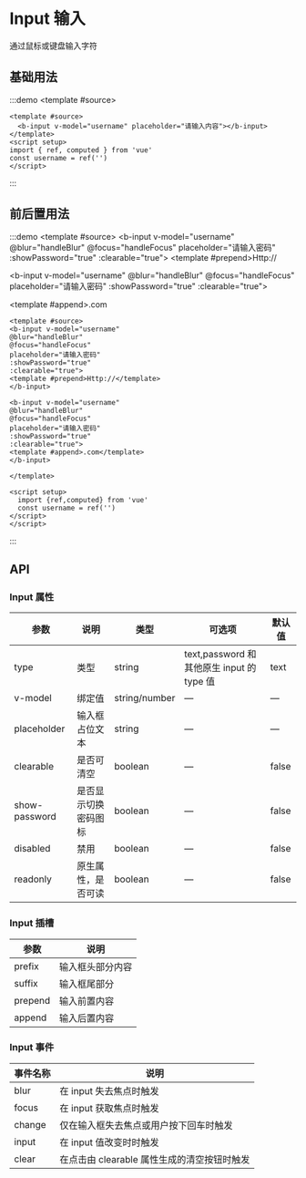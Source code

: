 # Input 输入

通过鼠标或键盘输入字符

## 基础用法

:::demo
<template #source>
<b-input v-model="username" placeholder="请输入内容"></b-input>
</template>

<script setup>
  import {ref,computed} from 'vue'
  const username = ref('')
</script>

```vue
<template #source>
  <b-input v-model="username" placeholder="请输入内容"></b-input>
</template>
<script setup>
import { ref, computed } from 'vue'
const username = ref('')
</script>
```

:::

## 前后置用法

:::demo
<template #source>
<b-input v-model="username"
@blur="handleBlur"
@focus="handleFocus"
placeholder="请输入密码"
:showPassword="true"
:clearable="true">
<template #prepend>Http://</template>
</b-input>

<b-input v-model="username"
@blur="handleBlur"
@focus="handleFocus"
placeholder="请输入密码"
:showPassword="true"
:clearable="true">

<template #append>.com</template>
</b-input>

</template>

<script>
  import {ref,computed} from 'vue'
  const username = ref('')
</script>

```vue
<template #source>
<b-input v-model="username"
@blur="handleBlur"
@focus="handleFocus"
placeholder="请输入密码"
:showPassword="true"
:clearable="true">
<template #prepend>Http://</template>
</b-input>

<b-input v-model="username"
@blur="handleBlur"
@focus="handleFocus"
placeholder="请输入密码"
:showPassword="true"
:clearable="true">
<template #append>.com</template>
</b-input>

</template>

<script setup>
  import {ref,computed} from 'vue'
  const username = ref('')
</script>
</script>
```

:::

## API

### Input 属性

| 参数          | 说明                 | 类型          | 可选项                                    | 默认值 |
| ------------- | -------------------- | ------------- | ----------------------------------------- | ------ |
| type          | 类型                 | string        | text,password 和其他原生 input 的 type 值 | text   |
| v-model       | 绑定值               | string/number | —                                         | —      |
| placeholder   | 输入框占位文本       | string        | —                                         | —      |
| clearable     | 是否可清空           | boolean       | —                                         | false  |
| show-password | 是否显示切换密码图标 | boolean       | —                                         | false  |
| disabled      | 禁用                 | boolean       | —                                         | false  |
| readonly      | 原生属性，是否可读   | boolean       | —                                         | false  |

### Input 插槽

| 参数    | 说明             |
| ------- | ---------------- |
| prefix  | 输入框头部分内容 |
| suffix  | 输入框尾部分     |
| prepend | 输入前置内容     |
| append  | 输入后置内容     |

### Input 事件

| 事件名称 | 说明                                        |
| -------- | ------------------------------------------- |
| blur     | 在 input 失去焦点时触发                     |
| focus    | 在 input 获取焦点时触发                     |
| change   | 仅在输入框失去焦点或用户按下回车时触发      |
| input    | 在 input 值改变时时触发                     |
| clear    | 在点击由 clearable 属性生成的清空按钮时触发 |
